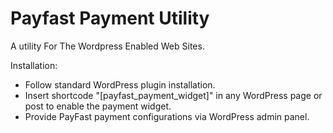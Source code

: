 # Payfast Payment Utility
A utility For The Wordpress Enabled Web Sites.

Installation:

- Follow standard WordPress plugin installation.
- Insert shortcode "[payfast_payment_widget]" in any WordPress page or post to enable the payment widget.
- Provide PayFast payment configurations via WordPress admin panel.


